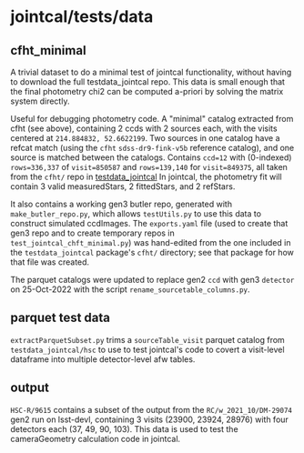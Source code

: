 # jointcal/tests/data

## cfht_minimal

A trivial dataset to do a minimal test of jointcal functionality, without having to download the full testdata_jointcal repo.
This data is small enough that the final photometry chi2 can be computed a-priori by solving the matrix system directly.

Useful for debugging photometry code. A "minimal" catalog extracted from cfht (see above), containing 2 ccds with 2 sources each, with the visits centered at `214.884832, 52.6622199`.
Two sources in one catalog have a refcat match (using the `cfht` `sdss-dr9-fink-v5b` reference catalog), and one source is matched between the catalogs.
Contains `ccd=12` with (0-indexed) `rows=336,337` of `visit=850587` and `rows=139,140` for `visit=849375`, all taken from the `cfht/` repo in [testdata_jointcal](https://github.com/lsst/testdata_jointcal)
In jointcal, the photometry fit will contain 3 valid measuredStars, 2 fittedStars, and 2 refStars.

It also contains a working gen3 butler repo, generated with `make_butler_repo.py`, which allows `testUtils.py` to use this data to construct simulated ccdImages.
The `exports.yaml` file (used to create that gen3 repo and to create temporary repos in `test_jointcal_chft_minimal.py`) was hand-edited from the one included in the `testdata_jointcal` package's `cfht/` directory; see that package for how that file was created.

The parquet catalogs were updated to replace gen2 ``ccd`` with gen3 ``detector`` on 25-Oct-2022 with the script `rename_sourcetable_columns.py`.

## parquet test data

``extractParquetSubset.py`` trims a ``sourceTable_visit`` parquet catalog from ``testdata_jointcal/hsc`` to use to test jointcal's code to covert a visit-level dataframe into multiple detector-level afw tables.

## output

``HSC-R/9615`` contains a subset of the output from the ``RC/w_2021_10/DM-29074`` gen2 run on lsst-devl, containing 3 visits (23900, 23924, 28976) with four detectors each (37, 49, 90, 103).
This data is used to test the cameraGeometry calculation code in jointcal.
